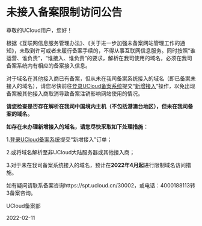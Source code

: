 # 未接入备案限制访问公告



尊敬的UCloud用户，您好！

 

根据《互联网信息服务管理办法》、《关于进一步加强未备案网站管理工作的通知》，未取到许可或者未履行备案手续的，不得从事互联网信息服务。同时按照“谁运营、谁负责”，“谁接入、谁负责”的要求，解析在我司使用的域名，必须在我司备案系统内有相应的备案接入信息。

 

对于域名在其他接入商已有备案，但从未在我司备案系统接入的域名（即已备案未接入的域名），请您尽快前往[登录UCloud备案系统](https://console.ucloud.cn/icp/)提交“[新增接入](https://docs.ucloud.cn/beian1/guidance/guidance9)”操作，以免出现备案被其他接入商取消导致备案注销影响网站使用的情况。

 

**请您检查是否存在解析在我司中国境内主机（不包括港澳台地区），但未在我司备案的域名。**

 

**如存在未办理新增接入的域名，请您尽快采取如下处理措施：** 

 

1.[登录UCloud备案系统](https://console.ucloud.cn/icp)提交“新增接入”订单；

2.或将域名解析至非UCloud大陆服务器或其他接入商；

3.对于未在我司备案系统接入的域名，预计在**2022年4月起**进行限制域名访问措施。

 

如有疑问请联系备案咨询https://spt.ucloud.cn/30002，或电话：4000188113转3备案咨询。



UCloud备案部

2022-02-11